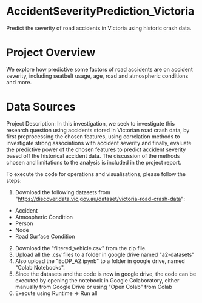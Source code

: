 # AccidentSeverityPrediction_Victoria

Predict the severity of road accidents in Victoria using historic crash data. 

# Project Overview
We explore how predictive some factors of road accidents are on accident severity, including seatbelt usage, age, road and atmospheric conditions and more.

# Data Sources


Project Description: In this investigation, we seek to investigate this research question using accidents stored in 
Victorian road crash data, by first preprocessing the chosen features, using correlation methods to investigate 
strong associations with accident severity and finally, evaluate the predictive power of the chosen features to predict
accident severity based off the historical accident data. The discussion of the methods chosen and limitations to the 
analysis is included in the project report.

To execute the code for operations and visualisations, please follow the steps:
1. Download the following datasets from "https://discover.data.vic.gov.au/dataset/victoria-road-crash-data":
- Accident
- Atmospheric Condition
- Person
- Node
- Road Surface Condition
2. Download the "filtered_vehicle.csv" from the zip file.
3. Upload all the .csv files to a folder in google drive named "a2-datasets"
4. Also upload the "EoDP_A2.ipynb" to a folder in google drive, 
named "Colab Notebooks".
5. Since the datasets and the code is now in google drive, the code can be executed by opening the notebook in Google Colaboratory, either manually from Google Drive or using "Open Colab" from Colab
6. Execute using Runtime -> Run all 
